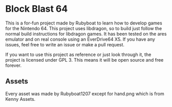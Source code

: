 # Block Blast 64

This is a for-fun project made by Rubyboat to learn how to develop games for the Nintendo 64. This project uses libdragon, so to build just follow the normal build instructions for libdragon games. It has been tested on the ares emulator and on real console using an EverDrive64 X5. If you have any issues, feel free to write an issue or make a pull request.

If you want to use this project as reference or just look through it, the project is licensed under GPL 3. This means it will be open source and free forever.

## Assets

Every asset was made by Rubyboat1207 except for hand.png which is from Kenny Assets.